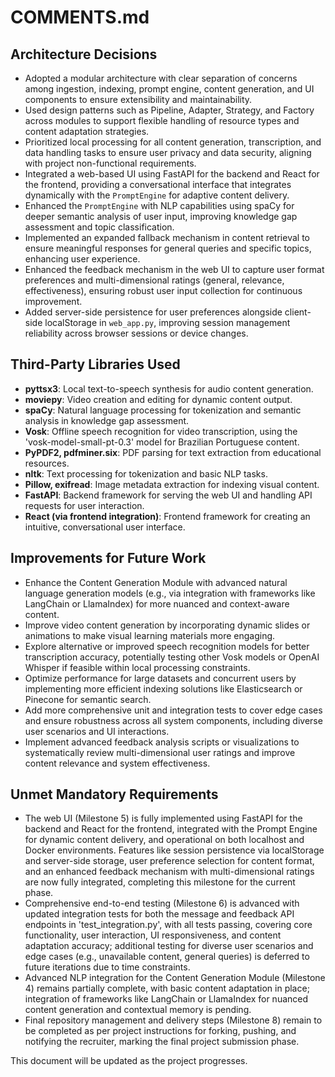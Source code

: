 # COMMENTS.md

## Architecture Decisions

- Adopted a modular architecture with clear separation of concerns among ingestion, indexing, prompt engine, content
  generation, and UI components to ensure extensibility and maintainability.
- Used design patterns such as Pipeline, Adapter, Strategy, and Factory across modules to support flexible handling of
  resource types and content adaptation strategies.
- Prioritized local processing for all content generation, transcription, and data handling tasks to ensure user privacy
  and data security, aligning with project non-functional requirements.
- Integrated a web-based UI using FastAPI for the backend and React for the frontend, providing a conversational
  interface that integrates dynamically with the `PromptEngine` for adaptive content delivery.
- Enhanced the `PromptEngine` with NLP capabilities using spaCy for deeper semantic analysis of user input, improving
  knowledge gap assessment and topic classification.
- Implemented an expanded fallback mechanism in content retrieval to ensure meaningful responses for general queries and
  specific topics, enhancing user experience.
- Enhanced the feedback mechanism in the web UI to capture user format preferences and multi-dimensional ratings
  (general, relevance, effectiveness), ensuring robust user input collection for continuous improvement.
- Added server-side persistence for user preferences alongside client-side localStorage in `web_app.py`, improving
  session management reliability across browser sessions or device changes.

## Third-Party Libraries Used

- **pyttsx3**: Local text-to-speech synthesis for audio content generation.
- **moviepy**: Video creation and editing for dynamic content output.
- **spaCy**: Natural language processing for tokenization and semantic analysis in knowledge gap assessment.
- **Vosk**: Offline speech recognition for video transcription, using the 'vosk-model-small-pt-0.3' model for Brazilian
  Portuguese content.
- **PyPDF2, pdfminer.six**: PDF parsing for text extraction from educational resources.
- **nltk**: Text processing for tokenization and basic NLP tasks.
- **Pillow, exifread**: Image metadata extraction for indexing visual content.
- **FastAPI**: Backend framework for serving the web UI and handling API requests for user interaction.
- **React (via frontend integration)**: Frontend framework for creating an intuitive, conversational user interface.

## Improvements for Future Work

- Enhance the Content Generation Module with advanced natural language generation models (e.g., via integration with
  frameworks like LangChain or LlamaIndex) for more nuanced and context-aware content.
- Improve video content generation by incorporating dynamic slides or animations to make visual learning materials more
  engaging.
- Explore alternative or improved speech recognition models for better transcription accuracy, potentially testing other
  Vosk models or OpenAI Whisper if feasible within local processing constraints.
- Optimize performance for large datasets and concurrent users by implementing more efficient indexing solutions like
  Elasticsearch or Pinecone for semantic search.
- Add more comprehensive unit and integration tests to cover edge cases and ensure robustness across all system
  components, including diverse user scenarios and UI interactions.
- Implement advanced feedback analysis scripts or visualizations to systematically review multi-dimensional user ratings
  and improve content relevance and system effectiveness.

## Unmet Mandatory Requirements

- The web UI (Milestone 5) is fully implemented using FastAPI for the backend and React for the frontend, integrated
  with the Prompt Engine for dynamic content delivery, and operational on both localhost and Docker environments.
  Features like session persistence via localStorage and server-side storage, user preference selection for content
  format, and an enhanced feedback mechanism with multi-dimensional ratings are now fully integrated, completing this
  milestone for the current phase.
- Comprehensive end-to-end testing (Milestone 6) is advanced with updated integration tests for both the message and
  feedback API endpoints in 'test_integration.py', with all tests passing, covering core functionality, user
  interaction, UI responsiveness, and content adaptation accuracy; additional testing for diverse user scenarios and
  edge cases (e.g., unavailable content, general queries) is deferred to future iterations due to time constraints.
- Advanced NLP integration for the Content Generation Module (Milestone 4) remains partially complete, with basic
  content adaptation in place; integration of frameworks like LangChain or LlamaIndex for nuanced content generation and
  contextual memory is pending.
- Final repository management and delivery steps (Milestone 8) remain to be completed as per project instructions for
  forking, pushing, and notifying the recruiter, marking the final project submission phase.

This document will be updated as the project progresses.
